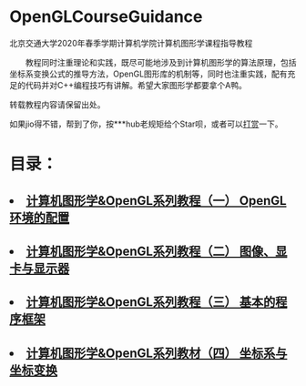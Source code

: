 # OpenGLCourseGuidance
北京交通大学2020年春季学期计算机学院计算机图形学课程指导教程

&emsp;&emsp;教程同时注重理论和实践，既尽可能地涉及到计算机图形学的算法原理，包括坐标系变换公式的推导方法，OpenGL图形库的机制等，同时也注重实践，配有充足的代码并对C++编程技巧有讲解。希望大家图形学都要拿个A鸭。

转载教程内容请保留出处。

如果jio得不错，帮到了你，按***hub老规矩给个Star呗，或者可以<a href="https://github.com/sxysxy/OpenGLCourseGuidance/blob/master/wow.png">打赏</a>一下。

# 目录：

## <li> <a href="https://github.com/sxysxy/OpenGLCourseGuidance/blob/master/1%20%E7%8E%AF%E5%A2%83%E7%9A%84%E9%85%8D%E7%BD%AE/FirstOpenGL.md">计算机图形学&OpenGL系列教程（一） OpenGL环境的配置</a>

## <li> <a href="https://github.com/sxysxy/OpenGLCourseGuidance/blob/master/2%20%E5%9B%BE%E5%83%8F%E3%80%81%E6%98%BE%E5%8D%A1%E4%B8%8E%E6%98%BE%E7%A4%BA%E5%99%A8/Image%2CVideoCard%2CMonitor.md">计算机图形学&OpenGL系列教程（二） 图像、显卡与显示器</a>

## <li> <a href="https://github.com/sxysxy/OpenGLCourseGuidance/blob/master/3%20%E5%9F%BA%E6%9C%AC%E7%9A%84%E7%A8%8B%E5%BA%8F%E6%A1%86%E6%9E%B6/BasicFramework.md">计算机图形学&OpenGL系列教程（三） 基本的程序框架</a>

## <li> <a href="https://github.com/sxysxy/OpenGLCourseGuidance/blob/master/4%20%E5%9D%90%E6%A0%87%E7%B3%BB%E4%B8%8E%E5%9D%90%E6%A0%87%E5%8F%98%E6%8D%A2/Coordinate%26Transformation.md">计算机图形学&OpenGL系列教材（四） 坐标系与坐标变换</a>